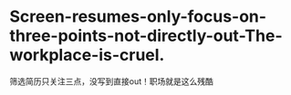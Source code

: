 # Screen-resumes-only-focus-on-three-points-not-directly-out-The-workplace-is-cruel.
筛选简历只关注三点，没写到直接out！职场就是这么残酷
